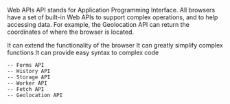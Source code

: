 Web APIs
API stands for Application Programming Interface.
All browsers have a set of built-in Web APIs to support complex operations, and to help accessing data.
For example, the Geolocation API can return the coordinates of where the browser is located.

It can extend the functionality of the browser
It can greatly simplify complex functions
It can provide easy syntax to complex code

    -- Forms API
    -- History API
    -- Storage API
    -- Worker API
    -- Fetch API
    -- Geolocation API